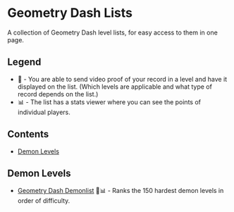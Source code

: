 # Geometry Dash Lists

A collection of Geometry Dash level lists, for easy access to them in one page.

## Legend

- 🎥 - You are able to send video proof of your record in a level and have it displayed on the list. (Which levels are applicable and what type of record depends on the list.)
- 📊 - The list has a stats viewer where you can see the points of individual players.

## Contents

- [Demon Levels](#demon-levels)

## Demon Levels

- [Geometry Dash Demonlist](https://pointercrate.com/demonlist/) 🎥📊 - Ranks the 150 hardest demon levels in order of difficulty.
